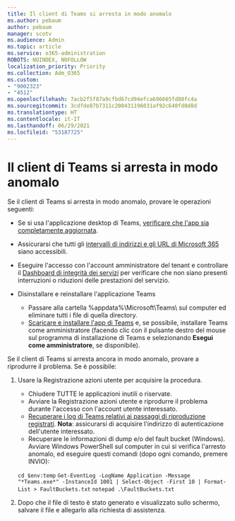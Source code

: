 ```yaml
---
title: Il client di Teams si arresta in modo anomalo
ms.author: pebaum
author: pebaum
manager: scotv
ms.audience: Admin
ms.topic: article
ms.service: o365-administration
ROBOTS: NOINDEX, NOFOLLOW
localization_priority: Priority
ms.collection: Adm_O365
ms.custom:
- "9002323"
- "4512"
ms.openlocfilehash: 7acb2f5f87a9cfbd67cd94efca696665fd80fc4a
ms.sourcegitcommit: 3cdfde87b7311c200431196031af92c640fd0d8d
ms.translationtype: HT
ms.contentlocale: it-IT
ms.lasthandoff: 06/29/2021
ms.locfileid: "53187725"
---
```

# <a name="teams-client-crashing"></a>Il client di Teams si arresta in modo anomalo

Se il client di Teams si arresta in modo anomalo, provare le operazioni seguenti:

- Se si usa l'applicazione desktop di Teams, [verificare che l'app sia completamente aggiornata](https://support.office.com/article/Update-Microsoft-Teams-535a8e4b-45f0-4f6c-8b3d-91bca7a51db1).

- Assicurarsi che tutti gli [intervalli di indirizzi e gli URL di Microsoft 365](/microsoftteams/connectivity-issues) siano accessibili.

- Eseguire l'accesso con l'account amministratore del tenant e controllare il [Dashboard di integrità dei servizi](/office365/enterprise/view-service-health) per verificare che non siano presenti interruzioni o riduzioni delle prestazioni del servizio.

- Disinstallare e reinstallare l'applicazione Teams
    - Passare alla cartella %appdata%\Microsoft\Teams\ sul computer ed eliminare tutti i file di quella directory.
    - [Scaricare e installare l'app di Teams](https://www.microsoft.com/microsoft-teams/download-app) e, se possibile, installare Teams come amministratore (facendo clic con il pulsante destro del mouse sul programma di installazione di Teams e selezionando **Esegui come amministratore**, se disponibile).

Se il client di Teams si arresta ancora in modo anomalo, provare a riprodurre il problema. Se è possibile:

1. Usare la Registrazione azioni utente per acquisire la procedura.
    - Chiudere TUTTE le applicazioni inutili o riservate.
    - Avviare la Registrazione azioni utente e riprodurre il problema durante l'accesso con l'account utente interessato.
    - [Recuperare i log di Teams relativi ai passaggi di riproduzione registrati](/microsoftteams/log-files). **Nota**: assicurarsi di acquisire l'indirizzo di autenticazione dell'utente interessato.
    - Recuperare le informazioni di dump e/o del fault bucket (Windows). Avviare Windows PowerShell sul computer in cui si verifica l'arresto anomalo, ed eseguire questi comandi (dopo ogni comando, premere INVIO):

    `cd $env:temp` `Get-EventLog -LogName Application -Message "*Teams.exe*" -InstanceId 1001 | Select-Object -First 10 | Format-List > FaultBuckets.txt`
    `notepad .\FaultBuckets.txt`
    
2. Dopo che il file di testo è stato generato e visualizzato sullo schermo, salvare il file e allegarlo alla richiesta di assistenza. 
